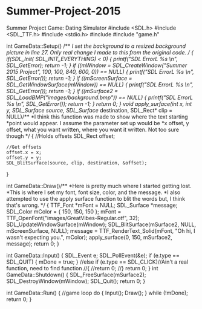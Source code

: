 # Summer-Project-2015
Summer Project Game:  Dating Simulator
#include <SDL.h>
#include <SDL_TTF.h>
#include <stdio.h>
#include <string>
#include "game.h"

int GameData::Setup() /**
					  *I set the background to a resized background picture in line 27.  Only real change I made to this from the original code.
					  */
{
	if(SDL_Init( SDL_INIT_EVERYTHING) < 0)
	{
		printf("SDL ErrorL %s \n", SDL_GetError);
		return -1;
	}
	if ((mWindow = SDL_CreateWindow("Summer 2015 Project", 100, 100, 840, 600, 0)) == NULL)
	{
		printf("SDL ErrorL %s \n", SDL_GetError());
		return -1;
	}
	if ((mScreenSurface = SDL_GetWindowSurface(mWindow)) == NULL)
	{
		printf("SDL ErrorL %s \n", SDL_GetError());
		return -1;
	}
	if ((mSurface2 = SDL_LoadBMP("images/background.bmp")) == NULL)
	{
		printf("SDL ErrorL %s \n", SDL_GetError());
		return -1;
	}
	return 0;
}
void apply_surface(int x, int y, SDL_Surface* source, SDL_Surface* destination, SDL_Rect* clip = NULL)/**
																									  *I think this function was made to show where the text starting
																									  *point would appear.  I assume the parameter set up would be
																									  *x offset, y offset, what you want written, where you want it written.  Not too sure though
																									  */
{
	//Holds offsets
	SDL_Rect offset;

	//Get offsets
	offset.x = x;
	offset.y = y;
	SDL_BlitSurface(source, clip, destination, &offset);
}

int GameData::Draw()/**
					*Here is pretty much where I started getting lost.
					*This is where I set my font, font size, color, and the message.
					*I also attempted to use the apply surface function to blit the words but, I think that's wrong.
					*/
{
	TTF_Font *mFont = NULL;
	SDL_Surface *message;
	SDL_Color mColor = { 150, 150, 150 };
	mFont = TTF_OpenFont("images/GreatVibes-Regular.otf", 32);
	SDL_UpdateWindowSurface(mWindow);
	SDL_BlitSurface(mSurface2, NULL, mScreenSurface, NULL);
	message = TTF_RenderText_Solid(mFont, "Oh hi, I wasn't expecting you.", mColor);
	apply_surface(0, 150, mSurface2, message);
	return 0;
}

int GameData::Input()
{
	SDL_Event e;
	SDL_PollEvent(&e);
	if (e.type == SDL_QUIT)
	{
		mDone = true;
	}
	//else if (e.type == SDL_CLICK)//Ain't a real function, need to find function
	//{
		//return 0;
	//}
	return 0;
}
int GameData::Shutdown()
{
	SDL_FreeSurface(mSurface2);
	SDL_DestroyWindow(mWindow);
	SDL_Quit();
	return 0;
}


int GameData::Run()
{
	//game loop
	do
	{
		Input();
		Draw();
	} while (!mDone);
	return 0;
}
